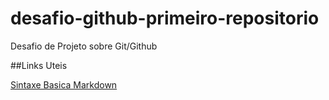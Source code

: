 # desafio-github-primeiro-repositorio
Desafio de Projeto sobre Git/Github

##Links Uteis

[Sintaxe Basica Markdown](https://www.markdownguide.org/basic-syntax/)
